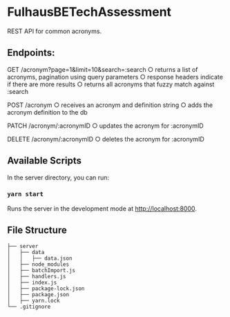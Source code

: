 # FulhausBETechAssessment

REST API for common acronyms.


## Endpoints:

GET /acronym?page=1&limit=10&search=:search
  ○ returns a list of acronyms, pagination using query parameters ○ response headers indicate if there are more results
  ○ returns all acronyms that fuzzy match against :search
  
POST /acronym
  ○ receives an acronym and definition string ○ adds the acronym definition to the db
  
PATCH /acronym/:acronymID
  ○ updates the acronym for :acronymID
  
DELETE /acronym/:acronymID
  ○ deletes the acronym for :acronymID
  

## Available Scripts

In the server directory, you can run:

### `yarn start`

Runs the server in the development mode at [http://localhost:8000](http://localhost:8000).


## File Structure
```
├── server
│   ├── data
│   │   ├── data.json
│   ├── node_modules
│   ├── batchImport.js
│   ├── handlers.js
│   ├── index.js
│   ├── package-lock.json
│   ├── package.json
│   ├── yarn.lock
└── .gitignore
```
